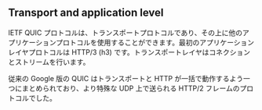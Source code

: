 ## Transport and application level

IETF QUIC プロトコルは、トランスポートプロトコルであり、その上に他のアプリケーションプロトコルを使用することができます。最初のアプリケーションレイヤプロトコルは HTTP/3 (h3) です。トランスポートレイヤはコネクションとストリームを行います。

従来の Google 版の QUIC はトランスポートと HTTP が一括で動作するよう一つにまとめられており、より特殊な UDP 上で送られる HTTP/2 フレームのプロトコルでした。